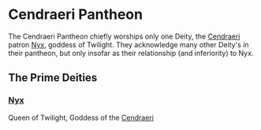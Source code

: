 # Cendraeri Pantheon

The Cendraeri Pantheon chiefly worships only one Deity, the [Cendraeri](../../../Player%20Characters/Ancenstries/Elf.md#Ash%20Elf%20(Cendraeri)) patron [Nyx](../Deity%20Index/Nyx.md), goddess of Twilight. They acknowledge many other Deity's in their pantheon, but only insofar as their relationship (and inferiority) to Nyx.

## The Prime Deities

### [Nyx](../Deity%20Index/Nyx.md)

Queen of Twilight, Goddess of the [Cendraeri](../../../Player%20Characters/Ancenstries/Elf.md#Ash%20Elf%20(Cendraeri))
